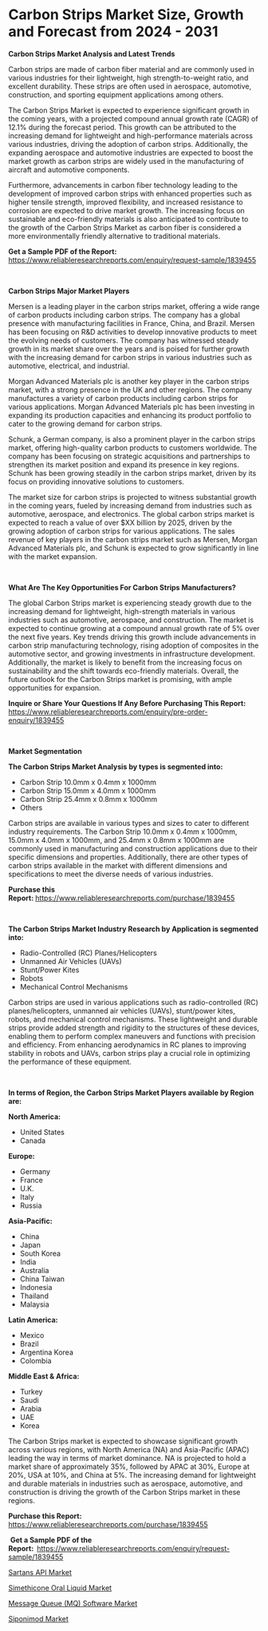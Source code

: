 <p><h1>Carbon Strips Market Size, Growth and Forecast from 2024 - 2031</h1></p><p><strong>Carbon Strips Market Analysis and Latest Trends</strong></p>
<p><p>Carbon strips are made of carbon fiber material and are commonly used in various industries for their lightweight, high strength-to-weight ratio, and excellent durability. These strips are often used in aerospace, automotive, construction, and sporting equipment applications among others.</p><p>The Carbon Strips Market is expected to experience significant growth in the coming years, with a projected compound annual growth rate (CAGR) of 12.1% during the forecast period. This growth can be attributed to the increasing demand for lightweight and high-performance materials across various industries, driving the adoption of carbon strips. Additionally, the expanding aerospace and automotive industries are expected to boost the market growth as carbon strips are widely used in the manufacturing of aircraft and automotive components.</p><p>Furthermore, advancements in carbon fiber technology leading to the development of improved carbon strips with enhanced properties such as higher tensile strength, improved flexibility, and increased resistance to corrosion are expected to drive market growth. The increasing focus on sustainable and eco-friendly materials is also anticipated to contribute to the growth of the Carbon Strips Market as carbon fiber is considered a more environmentally friendly alternative to traditional materials.</p></p>
<p><strong>Get a Sample PDF of the Report:&nbsp;</strong> <a href="https://www.reliableresearchreports.com/enquiry/request-sample/1839455">https://www.reliableresearchreports.com/enquiry/request-sample/1839455</a></p>
<p>&nbsp;</p>
<p><strong>Carbon Strips Major Market Players</strong></p>
<p><p>Mersen is a leading player in the carbon strips market, offering a wide range of carbon products including carbon strips. The company has a global presence with manufacturing facilities in France, China, and Brazil. Mersen has been focusing on R&D activities to develop innovative products to meet the evolving needs of customers. The company has witnessed steady growth in its market share over the years and is poised for further growth with the increasing demand for carbon strips in various industries such as automotive, electrical, and industrial.</p><p>Morgan Advanced Materials plc is another key player in the carbon strips market, with a strong presence in the UK and other regions. The company manufactures a variety of carbon products including carbon strips for various applications. Morgan Advanced Materials plc has been investing in expanding its production capacities and enhancing its product portfolio to cater to the growing demand for carbon strips.</p><p>Schunk, a German company, is also a prominent player in the carbon strips market, offering high-quality carbon products to customers worldwide. The company has been focusing on strategic acquisitions and partnerships to strengthen its market position and expand its presence in key regions. Schunk has been growing steadily in the carbon strips market, driven by its focus on providing innovative solutions to customers.</p><p>The market size for carbon strips is projected to witness substantial growth in the coming years, fueled by increasing demand from industries such as automotive, aerospace, and electronics. The global carbon strips market is expected to reach a value of over $XX billion by 2025, driven by the growing adoption of carbon strips for various applications. The sales revenue of key players in the carbon strips market such as Mersen, Morgan Advanced Materials plc, and Schunk is expected to grow significantly in line with the market expansion.</p></p>
<p>&nbsp;</p>
<p><strong>What Are The Key Opportunities For Carbon Strips Manufacturers?</strong></p>
<p><p>The global Carbon Strips market is experiencing steady growth due to the increasing demand for lightweight, high-strength materials in various industries such as automotive, aerospace, and construction. The market is expected to continue growing at a compound annual growth rate of 5% over the next five years. Key trends driving this growth include advancements in carbon strip manufacturing technology, rising adoption of composites in the automotive sector, and growing investments in infrastructure development. Additionally, the market is likely to benefit from the increasing focus on sustainability and the shift towards eco-friendly materials. Overall, the future outlook for the Carbon Strips market is promising, with ample opportunities for expansion.</p></p>
<p><strong>Inquire or Share Your Questions If Any Before Purchasing This Report:</strong> <a href="https://www.reliableresearchreports.com/enquiry/pre-order-enquiry/1839455">https://www.reliableresearchreports.com/enquiry/pre-order-enquiry/1839455</a></p>
<p>&nbsp;</p>
<p><strong>Market Segmentation</strong></p>
<p><strong>The Carbon Strips Market Analysis by types is segmented into:</strong></p>
<p><ul><li>Carbon Strip 10.0mm x 0.4mm x 1000mm</li><li>Carbon Strip 15.0mm x 4.0mm x 1000mm</li><li>Carbon Strip 25.4mm x 0.8mm x 1000mm</li><li>Others</li></ul></p>
<p><p>Carbon strips are available in various types and sizes to cater to different industry requirements. The Carbon Strip 10.0mm x 0.4mm x 1000mm, 15.0mm x 4.0mm x 1000mm, and 25.4mm x 0.8mm x 1000mm are commonly used in manufacturing and construction applications due to their specific dimensions and properties. Additionally, there are other types of carbon strips available in the market with different dimensions and specifications to meet the diverse needs of various industries.</p></p>
<p><strong>Purchase this Report:&nbsp;</strong><a href="https://www.reliableresearchreports.com/purchase/1839455">https://www.reliableresearchreports.com/purchase/1839455</a></p>
<p>&nbsp;</p>
<p><strong>The Carbon Strips Market Industry Research by Application is segmented into:</strong></p>
<p><ul><li>Radio-Controlled (RC) Planes/Helicopters</li><li>Unmanned Air Vehicles (UAVs)</li><li>Stunt/Power Kites</li><li>Robots</li><li>Mechanical Control Mechanisms</li></ul></p>
<p><p>Carbon strips are used in various applications such as radio-controlled (RC) planes/helicopters, unmanned air vehicles (UAVs), stunt/power kites, robots, and mechanical control mechanisms. These lightweight and durable strips provide added strength and rigidity to the structures of these devices, enabling them to perform complex maneuvers and functions with precision and efficiency. From enhancing aerodynamics in RC planes to improving stability in robots and UAVs, carbon strips play a crucial role in optimizing the performance of these equipment.</p></p>
<p>&nbsp;</p>
<p><strong>In terms of Region, the Carbon Strips Market Players available by Region are:</strong></p>
<p>
    <p> <strong> North America: </strong>
        <ul>
            <li>United States</li>
            <li>Canada</li>
        </ul>
        </p> 
    <p> <strong> Europe: </strong>
        <ul>
            <li>Germany</li>
            <li>France</li>
            <li>U.K.</li>
            <li>Italy</li>
            <li>Russia</li>
        </ul>
        </p> 
    <p> <strong> Asia-Pacific: </strong>
        <ul>
            <li>China</li>
            <li>Japan</li>
            <li>South Korea</li>
            <li>India</li>
            <li>Australia</li>
            <li>China Taiwan</li>
            <li>Indonesia</li>
            <li>Thailand</li>
            <li>Malaysia</li>
        </ul>
        </p> 
    <p> <strong> Latin America: </strong>
        <ul>
            <li>Mexico</li>
            <li>Brazil</li>
            <li>Argentina Korea</li>
            <li>Colombia</li>
        </ul>
        </p> 
    <p> <strong> Middle East & Africa: </strong>
        <ul>
            <li>Turkey</li>
            <li>Saudi</li>
            <li>Arabia</li>
            <li>UAE</li>
            <li>Korea</li>
        </ul>
    </p>
    </p>
<p><p>The Carbon Strips market is expected to showcase significant growth across various regions, with North America (NA) and Asia-Pacific (APAC) leading the way in terms of market dominance. NA is projected to hold a market share of approximately 35%, followed by APAC at 30%, Europe at 20%, USA at 10%, and China at 5%. The increasing demand for lightweight and durable materials in industries such as aerospace, automotive, and construction is driving the growth of the Carbon Strips market in these regions.</p></p>
<p><strong>Purchase this Report: </strong><a href="https://www.reliableresearchreports.com/purchase/1839455">https://www.reliableresearchreports.com/purchase/1839455</a></p>
<p>&nbsp;<strong>Get a Sample PDF of the Report:&nbsp;&nbsp;</strong><a href="https://www.reliableresearchreports.com/enquiry/request-sample/1839455">https://www.reliableresearchreports.com/enquiry/request-sample/1839455</a></p>
<p><strong></strong></p>
<p><p><a href="https://view.publitas.com/reportprime-1/sartans-api-market-size-growth-outlook-from-2024-to-2031-projecting-at-markets-trends-analysis-by-application-regional-outlook-and-revenue/">Sartans API Market</a></p><p><a href="https://view.publitas.com/reportprime-1/global-simethicone-oral-liquid-market-size-and-market-trends-insights-and-projections-from-2024-to-2031/">Simethicone Oral Liquid Market</a></p><p><a href="https://zircon-bluebell-299.notion.site/Message-Queue-MQ-Software-Market-Size-and-Examines-its-Market-Scope-with-a-Primary-Focus-on-Grow-2aa78e42fa654877bbe6e7de60b24c42">Message Queue (MQ) Software Market</a></p><p><a href="https://view.publitas.com/reportprime-1/siponimod-market-size-2024-2031-global-industrial-analysis-key-geographical-regions-market-share-top-key-players-product-types-and-forecast-research-report/">Siponimod Market</a></p></p>